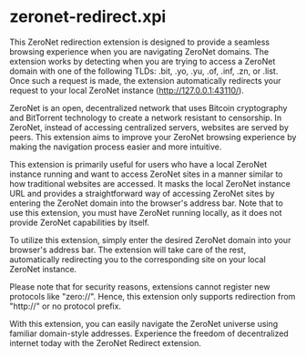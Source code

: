 # zeronet-redirect.xpi
This ZeroNet redirection extension is designed to provide a seamless browsing experience when you are navigating ZeroNet domains. The extension works by detecting when you are trying to access a ZeroNet domain with one of the following TLDs: .bit, .yo, .yu, .of, .inf, .zn, or .list. Once such a request is made, the extension automatically redirects your request to your local ZeroNet instance (http://127.0.0.1:43110/).

ZeroNet is an open, decentralized network that uses Bitcoin cryptography and BitTorrent technology to create a network resistant to censorship. In ZeroNet, instead of accessing centralized servers, websites are served by peers. This extension aims to improve your ZeroNet browsing experience by making the navigation process easier and more intuitive.

This extension is primarily useful for users who have a local ZeroNet instance running and want to access ZeroNet sites in a manner similar to how traditional websites are accessed. It masks the local ZeroNet instance URL and provides a straightforward way of accessing ZeroNet sites by entering the ZeroNet domain into the browser's address bar. Note that to use this extension, you must have ZeroNet running locally, as it does not provide ZeroNet capabilities by itself.

To utilize this extension, simply enter the desired ZeroNet domain into your browser's address bar. The extension will take care of the rest, automatically redirecting you to the corresponding site on your local ZeroNet instance.

Please note that for security reasons, extensions cannot register new protocols like "zero://". Hence, this extension only supports redirection from "http://" or no protocol prefix.

With this extension, you can easily navigate the ZeroNet universe using familiar domain-style addresses. Experience the freedom of decentralized internet today with the ZeroNet Redirect extension.
